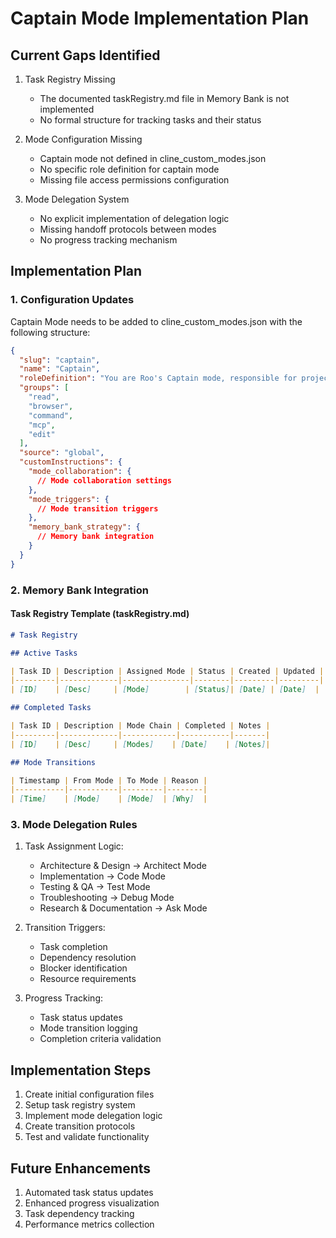 # Captain Mode Implementation Plan

## Current Gaps Identified

1. Task Registry Missing
   - The documented taskRegistry.md file in Memory Bank is not implemented
   - No formal structure for tracking tasks and their status

2. Mode Configuration Missing
   - Captain mode not defined in cline_custom_modes.json
   - No specific role definition for captain mode
   - Missing file access permissions configuration

3. Mode Delegation System
   - No explicit implementation of delegation logic
   - Missing handoff protocols between modes
   - No progress tracking mechanism

## Implementation Plan

### 1. Configuration Updates

Captain Mode needs to be added to cline_custom_modes.json with the following structure:

```json
{
  "slug": "captain",
  "name": "Captain",
  "roleDefinition": "You are Roo's Captain mode, responsible for project orchestration, task division, and coordination between specialized agents.",
  "groups": [
    "read",
    "browser",
    "command",
    "mcp",
    "edit"
  ],
  "source": "global",
  "customInstructions": {
    "mode_collaboration": {
      // Mode collaboration settings
    },
    "mode_triggers": {
      // Mode transition triggers
    },
    "memory_bank_strategy": {
      // Memory bank integration
    }
  }
}
```

### 2. Memory Bank Integration

#### Task Registry Template (taskRegistry.md)

```markdown
# Task Registry

## Active Tasks

| Task ID | Description | Assigned Mode | Status | Created | Updated |
|---------|-------------|---------------|--------|---------|---------|
| [ID]    | [Desc]     | [Mode]        | [Status]| [Date] | [Date]  |

## Completed Tasks

| Task ID | Description | Mode Chain | Completed | Notes |
|---------|-------------|------------|-----------|-------|
| [ID]    | [Desc]     | [Modes]    | [Date]    | [Notes]|

## Mode Transitions

| Timestamp | From Mode | To Mode | Reason |
|-----------|-----------|---------|--------|
| [Time]    | [Mode]    | [Mode]  | [Why]  |
```

### 3. Mode Delegation Rules

1. Task Assignment Logic:
   - Architecture & Design → Architect Mode
   - Implementation → Code Mode
   - Testing & QA → Test Mode
   - Troubleshooting → Debug Mode
   - Research & Documentation → Ask Mode

2. Transition Triggers:
   - Task completion
   - Dependency resolution
   - Blocker identification
   - Resource requirements

3. Progress Tracking:
   - Task status updates
   - Mode transition logging
   - Completion criteria validation

## Implementation Steps

1. Create initial configuration files
2. Setup task registry system
3. Implement mode delegation logic
4. Create transition protocols
5. Test and validate functionality

## Future Enhancements

1. Automated task status updates
2. Enhanced progress visualization
3. Task dependency tracking
4. Performance metrics collection